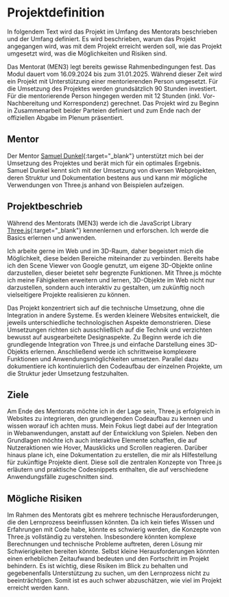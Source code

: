 # Projektdefinition

In folgendem Text wird das Projekt im Umfang des Mentorats beschrieben und der Umfang definiert. Es wird beschrieben, warum das Projekt angegangen wird, was mit dem Projekt erreicht werden soll, wie das Projekt umgesetzt wird, was die Möglichkeiten und Risiken sind.

Das Mentorat (MEN3) legt bereits gewisse Rahmenbedingungen fest. Das Modul dauert vom 16.09.2024 bis zum 31.01.2025. Während dieser Zeit wird ein Projekt mit Unterstützung einer mentorierenden Person umgesetzt. Für die Umsetzung des Projektes werden grundsätzlich 90 Stunden investiert. Für die mentorierende Person hingegen werden mit 12 Stunden (inkl. Vor- Nachbereitung und Korrespondenz) gerechnet. Das Projekt wird zu Beginn in Zusammenarbeit beider Parteien definiert und zum Ende nach der offiziellen Abgabe im Plenum präsentiert.

## Mentor

Der Mentor [Samuel Dunkel](https://dunkel.cc/){:target="_blank"} unterstützt mich bei der Umsetzung des Projektes und berät mich für ein optimales Ergebnis. Samuel Dunkel kennt sich mit der Umsetzung von diversen Webprojekten, deren Struktur und Dokumentation bestens aus und kann mir mögliche Verwendungen von Three.js anhand von Beispielen aufzeigen.

## Projektbeschrieb

Während des Mentorats (MEN3) werde ich die JavaScript Library [Three.js](https://threejs.org/){:target="_blank"} kennenlernen und erforschen. Ich werde die Basics erlernen und anwenden.

Ich arbeite gerne im Web und im 3D-Raum, daher begeistert mich die Möglichkeit, diese beiden Bereiche miteinander zu verbinden. Bereits habe ich den Scene Viewer von Google genutzt, um eigene 3D-Objekte online darzustellen, dieser beietet sehr begrenzte Funktionen. Mit Three.js möchte ich meine Fähigkeiten erweitern und lernen, 3D-Objekte im Web nicht nur darzustellen, sondern auch interaktiv zu gestalten, um zukünftig noch vielseitigere Projekte realisieren zu können.

Das Projekt konzentriert sich auf die technische Umsetzung, ohne die Integration in andere Systeme. Es werden kleinere Websites entwickelt, die jeweils unterschiedliche technologischen Aspekte demonstrieren. Diese Umsetzungen richten sich ausschließlich auf die Technik und verzichten bewusst auf ausgearbeitete Designaspekte.
Zu Beginn werde ich die grundlegende Integration von Three.js und einfache Darstellung eines 3D-Objekts erlernen. Anschließend werde ich schrittweise komplexere Funktionen und Anwendungsmöglichkeiten umsetzen. Parallel dazu dokumentiere ich kontinuierlich den Codeaufbau der einzelnen Projekte, um die Struktur jeder Umsetzung festzuhalten.

## Ziele

Am Ende des Mentorats möchte ich in der Lage sein, Three.js erfolgreich in Websites zu integrieren, den grundlegenden Codeaufbau zu kennen und wissen worauf ich achten muss. Mein Fokus liegt dabei auf der Integration in Webanwendungen, anstatt auf der Entwicklung von Spielen. Neben den Grundlagen möchte ich auch interaktive Elemente schaffen, die auf Nutzeraktionen wie Hover, Mausklicks und Scrollen reagieren. Darüber hinaus plane ich, eine Dokumentation zu erstellen, die mir als Hilfestellung für zukünftige Projekte dient. Diese soll die zentralen Konzepte von Three.js erläutern und praktische Codesnippets enthalten, die auf verschiedene Anwendungsfälle zugeschnitten sind.

## Mögliche Risiken

Im Rahmen des Mentorats gibt es mehrere technische Herausforderungen, die den Lernprozess beeinflussen könnten. Da ich kein tiefes Wissen und Erfahrungen mit Code habe, könnte es schwierig werden, die Konzepte von Three.js vollständig zu verstehen. Insbesondere könnten komplexe Berechnungen und technische Probleme auftreten, deren Lösung mir Schwierigkeiten bereiten könnte. Selbst kleine Herausforderungen könnten einen erheblichen Zeitaufwand bedeuten und den Fortschritt im Projekt behindern. Es ist wichtig, diese Risiken im Blick zu behalten und gegebenenfalls Unterstützung zu suchen, um den Lernprozess nicht zu beeinträchtigen. Somit ist es auch schwer abzuschätzen, wie viel im Projekt erreicht werden kann.